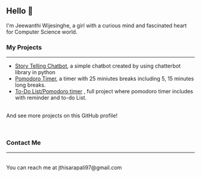  <h2>Hello 👋</h2>
 
 I'm Jeewanthi Wijesinghe, a girl with a curious mind and fascinated heart for Computer Science world.

<h3>My Projects</h3>
<hr><ul>
<li><a href = "https://github.com/jthisarapali/chatbot">Story Telling Chatbot</a>, a simple chatbot created by using chatterbot library in python</li>
<li><a href="https://github.com/jthisarapali/To-Do-List-Timer">Pomodoro Timer</a>, a timer with 25 miniutes breaks including 5, 15  minutes long breaks.</li>
<li><a href="https://github.com/jthisarapali/To-Do-List-Timer">To-Do List/Pomodoro timer</a> , full project where pomodoro timer includes with reminder and to-do List.</li>
</ul>
<br>And see more projects on this GitHub profile!<br>

<br><h3>Contact Me</h3>
<hr>
<br>You can reach me at jthisarapali97@gmail.com

